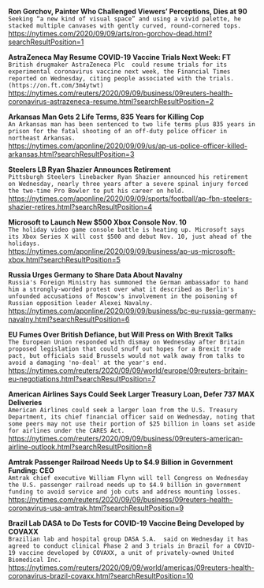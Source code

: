 **Ron Gorchov, Painter Who Challenged Viewers’ Perceptions, Dies at 90**\
`Seeking “a new kind of visual space” and using a vivid palette, he stacked multiple canvases with gently curved, round-cornered tops.`\
https://nytimes.com/2020/09/09/arts/ron-gorchov-dead.html?searchResultPosition=1

**AstraZeneca May Resume COVID-19 Vaccine Trials Next Week: FT**\
`British drugmaker AstraZeneca Plc  could resume trials for its experimental coronavirus vaccine next week, the Financial Times reported on Wednesday, citing people associated with the trials. (https://on.ft.com/3m4ytwt)`\
https://nytimes.com/reuters/2020/09/09/business/09reuters-health-coronavirus-astrazeneca-resume.html?searchResultPosition=2

**Arkansas Man Gets 2 Life Terms, 835 Years for Killing Cop**\
`An Arkansas man has been sentenced to two life terms plus 835 years in prison for the fatal shooting of an off-duty police officer in northeast Arkansas. `\
https://nytimes.com/aponline/2020/09/09/us/ap-us-police-officer-killed-arkansas.html?searchResultPosition=3

**Steelers LB Ryan Shazier Announces Retirement**\
`Pittsburgh Steelers linebacker Ryan Shazier announced his retirement on Wednesday, nearly three years after a severe spinal injury forced the two-time Pro Bowler to put his career on hold.`\
https://nytimes.com/aponline/2020/09/09/sports/football/ap-fbn-steelers-shazier-retires.html?searchResultPosition=4

**Microsoft to Launch New $500 Xbox Console Nov. 10**\
`The holiday video game console battle is heating up. Microsoft says its Xbox Series X will cost $500 and debut Nov. 10, just ahead of the holidays.`\
https://nytimes.com/aponline/2020/09/09/business/ap-us-microsoft-xbox.html?searchResultPosition=5

**Russia Urges Germany to Share Data About Navalny**\
`Russia's Foreign Ministry has summoned the German ambassador to hand him a strongly-worded protest over what it described as Berlin's unfounded accusations of Moscow's involvement in the poisoning of Russian opposition leader Alexei Navalny.`\
https://nytimes.com/aponline/2020/09/09/business/bc-eu-russia-germany-navalny.html?searchResultPosition=6

**EU Fumes Over British Defiance, but Will Press on With Brexit Talks**\
`The European Union responded with dismay on Wednesday after Britain proposed legislation that could snuff out hopes for a Brexit trade pact, but officials said Brussels would not walk away from talks to avoid a damaging 'no-deal' at the year's end.`\
https://nytimes.com/reuters/2020/09/09/world/europe/09reuters-britain-eu-negotiations.html?searchResultPosition=7

**American Airlines Says Could Seek Larger Treasury Loan, Defer 737 MAX Deliveries**\
`American Airlines could seek a larger loan from the U.S. Treasury Department, its chief financial officer said on Wednesday, noting that some peers may not use their portion of $25 billion in loans set aside for airlines under the CARES Act.`\
https://nytimes.com/reuters/2020/09/09/business/09reuters-american-airline-outlook.html?searchResultPosition=8

**Amtrak Passenger Railroad Needs Up to $4.9 Billion in Government Funding: CEO**\
`Amtrak chief executive William Flynn will tell Congress on Wednesday the U.S. passenger railroad needs up to $4.9 billion in government funding to avoid service and job cuts and address mounting losses.`\
https://nytimes.com/reuters/2020/09/09/business/09reuters-health-coronavirus-usa-amtrak.html?searchResultPosition=9

**Brazil Lab DASA to Do Tests for COVID-19 Vaccine Being Developed by COVAXX**\
`Brazilian lab and hospital group DASA S.A.  said on Wednesday it has agreed to conduct clinical Phase 2 and 3 trials in Brazil for a COVID-19 vaccine developed by COVAXX, a unit of privately-owned United Biomedical Inc.`\
https://nytimes.com/reuters/2020/09/09/world/americas/09reuters-health-coronavirus-brazil-covaxx.html?searchResultPosition=10


